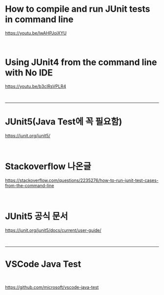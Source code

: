 # How to compile and run JUnit tests in command line

https://youtu.be/lwAHPJoiXYU

<br>


# Using JUnit4 from the command line with No IDE


https://youtu.be/b3cIRsVPLR4

<br>

<hr>

# JUnit5(Java Test에 꼭 필요함)

https://junit.org/junit5/

<br>

# Stackoverflow 나온글

https://stackoverflow.com/questions/2235276/how-to-run-junit-test-cases-from-the-command-line

<br>

# JUnit5 공식 문서

https://junit.org/junit5/docs/current/user-guide/

<br>

<hr>


# VSCode Java Test

<br>

https://github.com/microsoft/vscode-java-test

<br>


